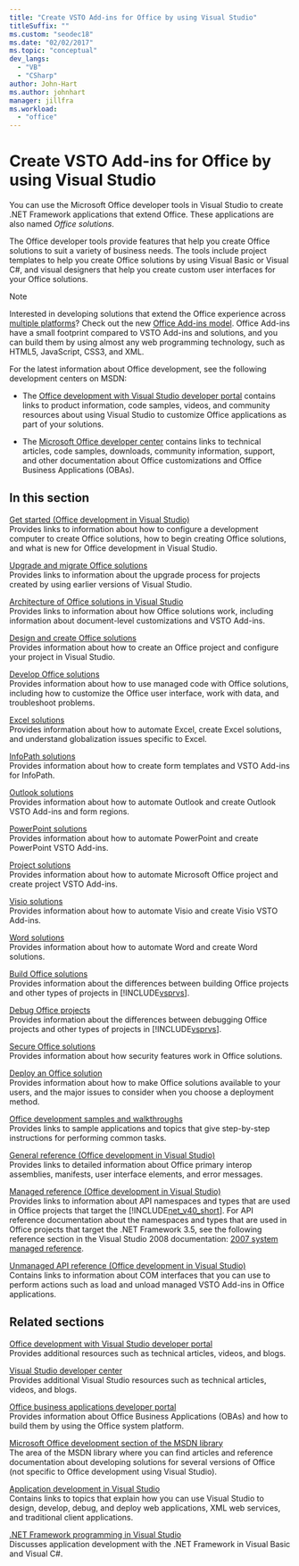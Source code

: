 ```yaml
---
title: "Create VSTO Add-ins for Office by using Visual Studio"
titleSuffix: ""
ms.custom: "seodec18"
ms.date: "02/02/2017"
ms.topic: "conceptual"
dev_langs: 
  - "VB"
  - "CSharp"
author: John-Hart
ms.author: johnhart
manager: jillfra
ms.workload: 
  - "office"
---
```

# Create VSTO Add-ins for Office by using Visual Studio
  You can use the Microsoft Office developer tools in Visual Studio to create .NET Framework applications that extend Office. These applications are also named *Office solutions*.  
  
 The Office developer tools provide features that help you create Office solutions to suit a variety of business needs. The tools include project templates to help you create Office solutions by using Visual Basic or Visual C#, and visual designers that help you create custom user interfaces for your Office solutions.  
  
> [!NOTE]  
>  Interested in developing solutions that extend the Office experience across [multiple platforms](https://dev.office.com/add-in-availability)? Check out the new [Office Add-ins model](https://dev.office.com/docs/add-ins/overview/office-add-ins). Office Add-ins have a small footprint compared to VSTO Add-ins and solutions, and you can build them by using almost any web programming technology, such as HTML5, JavaScript, CSS3, and XML.  
  
 For the latest information about Office development, see the following development centers on MSDN:  
  
-   The [Office development with Visual Studio developer portal](http://go.microsoft.com/fwlink/?LinkId=123844) contains links to product information, code samples, videos, and community resources about using Visual Studio to customize Office applications as part of your solutions.  
  
-   The [Microsoft Office developer center](http://go.microsoft.com/fwlink/?LinkId=83467) contains links to technical articles, code samples, downloads, community information, support, and other documentation about Office customizations and Office Business Applications (OBAs).  
  
## In this section  
 [Get started &#40;Office development in Visual Studio&#41;](../vsto/getting-started-office-development-in-visual-studio.md)  
 Provides links to information about how to configure a development computer to create Office solutions, how to begin creating Office solutions, and what is new for Office development in Visual Studio.  
  
 [Upgrade and migrate Office solutions](../vsto/upgrading-and-migrating-office-solutions.md)  
 Provides links to information about the upgrade process for projects created by using earlier versions of Visual Studio.  
  
 [Architecture of Office solutions in Visual Studio](../vsto/architecture-of-office-solutions-in-visual-studio.md)  
 Provides links to information about how Office solutions work, including information about document-level customizations and VSTO Add-ins.  
  
 [Design and create Office solutions](../vsto/designing-and-creating-office-solutions.md)  
 Provides information about how to create an Office project and configure your project in Visual Studio.  
  
 [Develop Office solutions](../vsto/developing-office-solutions.md)  
 Provides information about how to use managed code with Office solutions, including how to customize the Office user interface, work with data, and troubleshoot problems.  
  
 [Excel solutions](../vsto/excel-solutions.md)  
 Provides information about how to automate Excel, create Excel solutions, and understand globalization issues specific to Excel.  
  
 [InfoPath solutions](../vsto/infopath-solutions.md)  
 Provides information about how to create form templates and VSTO Add-ins for InfoPath.  
  
 [Outlook solutions](../vsto/outlook-solutions.md)  
 Provides information about how to automate Outlook and create Outlook VSTO Add-ins and form regions.  
  
 [PowerPoint solutions](../vsto/powerpoint-solutions.md)  
 Provides information about how to automate PowerPoint and create PowerPoint VSTO Add-ins.  
  
 [Project solutions](../vsto/project-solutions.md)  
 Provides information about how to automate Microsoft Office project and create project VSTO Add-ins.  
  
 [Visio solutions](../vsto/visio-solutions.md)  
 Provides information about how to automate Visio and create Visio VSTO Add-ins.  
  
 [Word solutions](../vsto/word-solutions.md)  
 Provides information about how to automate Word and create Word solutions.  
  
 [Build Office solutions](../vsto/building-office-solutions.md)  
 Provides information about the differences between building Office projects and other types of projects in [!INCLUDE[vsprvs](../sharepoint/includes/vsprvs-md.md)].  
  
 [Debug Office projects](../vsto/debugging-office-projects.md)  
 Provides information about the differences between debugging Office projects and other types of projects in [!INCLUDE[vsprvs](../sharepoint/includes/vsprvs-md.md)].  
  
 [Secure Office solutions](../vsto/securing-office-solutions.md)  
 Provides information about how security features work in Office solutions.  
  
 [Deploy an Office solution](../vsto/deploying-an-office-solution.md)  
 Provides information about how to make Office solutions available to your users, and the major issues to consider when you choose a deployment method.  
  
 [Office development samples and walkthroughs](../vsto/office-development-samples-and-walkthroughs.md)  
 Provides links to sample applications and topics that give step-by-step instructions for performing common tasks.  
  
 [General reference &#40;Office development in Visual Studio&#41;](../vsto/general-reference-office-development-in-visual-studio.md)  
 Provides links to detailed information about Office primary interop assemblies, manifests, user interface elements, and error messages.  
  
 [Managed reference &#40;Office development in Visual Studio&#41;](../vsto/managed-reference-office-development-in-visual-studio.md)  
 Provides links to information about API namespaces and types that are used in Office projects that target the [!INCLUDE[net_v40_short](../sharepoint/includes/net-v40-short-md.md)]. For API reference documentation about the namespaces and types that are used in Office projects that target the .NET Framework 3.5, see the following reference section in the Visual Studio 2008 documentation: [2007 system managed reference](http://go.microsoft.com/fwlink/?LinkId=160658).  
  
 [Unmanaged API reference &#40;Office development in Visual Studio&#41;](../vsto/unmanaged-api-reference-office-development-in-visual-studio.md)  
 Contains links to information about COM interfaces that you can use to perform actions such as load and unload managed VSTO Add-ins in Office applications.  
  
## Related sections  
 [Office development with Visual Studio developer portal](http://go.microsoft.com/fwlink/?LinkId=123844)  
 Provides additional resources such as technical articles, videos, and blogs.  
  
 [Visual Studio developer center](http://go.microsoft.com/fwlink/?LinkID=99124)  
 Provides additional Visual Studio resources such as technical articles, videos, and blogs.  
  
 [Office business applications developer portal](http://go.microsoft.com/fwlink/?LinkId=99125)  
 Provides information about Office Business Applications (OBAs) and how to build them by using the Office system platform.  
  
 [Microsoft Office development section of the MSDN library](http://go.microsoft.com/fwlink/?LinkId=149870)  
 The area of the MSDN library where you can find articles and reference documentation about developing solutions for several versions of Office (not specific to Office development using Visual Studio).  
  
 [Application development in Visual Studio](https://msdn.microsoft.com/97490c1b-a247-41fb-8f2c-bc4c201eff68)  
 Contains links to topics that explain how you can use Visual Studio to design, develop, debug, and deploy web applications, XML web services, and traditional client applications.  
  
 [.NET Framework programming in Visual Studio](/previous-versions/visualstudio/visual-studio-2010/k1s94fta(v=vs.100))  
 Discusses application development with the .NET Framework in Visual Basic and Visual C#.  
